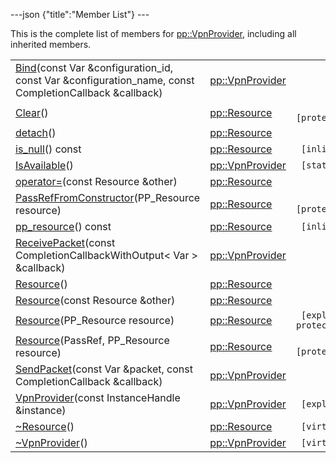 ---json {"title":"Member List"} ---

This is the complete list of members for <a href="/docs/native-client/pepper_beta/cpp/classpp_1_1_vpn_provider/" class="el">pp::VpnProvider</a>, including all inherited members.

<table><tbody><tr class="odd"><td><a href="/docs/native-client/pepper_beta/cpp/classpp_1_1_vpn_provider#a90d17a19973f48a31ea933325e0b61af" class="el">Bind</a>(const Var &amp;configuration_id, const Var &amp;configuration_name, const CompletionCallback &amp;callback)</td><td><a href="/docs/native-client/pepper_beta/cpp/classpp_1_1_vpn_provider/" class="el">pp::VpnProvider</a></td><td></td></tr><tr class="even"><td><a href="/docs/native-client/pepper_beta/cpp/classpp_1_1_resource#ad4016f37d3022863ca0188acb26ac9c4" class="el">Clear</a>()</td><td><a href="/docs/native-client/pepper_beta/cpp/classpp_1_1_resource/" class="el">pp::Resource</a></td><td><code> [protected]</code></td></tr><tr class="odd"><td><a href="/docs/native-client/pepper_beta/cpp/classpp_1_1_resource#a81b9246381bdddacca3ac25f6ded2bfd" class="el">detach</a>()</td><td><a href="/docs/native-client/pepper_beta/cpp/classpp_1_1_resource/" class="el">pp::Resource</a></td><td></td></tr><tr class="even"><td><a href="/docs/native-client/pepper_beta/cpp/classpp_1_1_resource#a859068e34cdc2dc0b78754c255323aa9" class="el">is_null</a>() const</td><td><a href="/docs/native-client/pepper_beta/cpp/classpp_1_1_resource/" class="el">pp::Resource</a></td><td><code> [inline]</code></td></tr><tr class="odd"><td><a href="/docs/native-client/pepper_beta/cpp/classpp_1_1_vpn_provider#a0a6b1fd0a843997fafe1bf5bed85b3b9" class="el">IsAvailable</a>()</td><td><a href="/docs/native-client/pepper_beta/cpp/classpp_1_1_vpn_provider/" class="el">pp::VpnProvider</a></td><td><code> [static]</code></td></tr><tr class="even"><td><a href="/docs/native-client/pepper_beta/cpp/classpp_1_1_resource#aaf808a98bdaa7998d82e19514aa87423" class="el">operator=</a>(const Resource &amp;other)</td><td><a href="/docs/native-client/pepper_beta/cpp/classpp_1_1_resource/" class="el">pp::Resource</a></td><td></td></tr><tr class="odd"><td><a href="/docs/native-client/pepper_beta/cpp/classpp_1_1_resource#a3eda014529127a818df8d5bb5ec2fdf0" class="el">PassRefFromConstructor</a>(PP_Resource resource)</td><td><a href="/docs/native-client/pepper_beta/cpp/classpp_1_1_resource/" class="el">pp::Resource</a></td><td><code> [protected]</code></td></tr><tr class="even"><td><a href="/docs/native-client/pepper_beta/cpp/classpp_1_1_resource#a46a6123de0b007ad3fcb6f666534ccb4" class="el">pp_resource</a>() const</td><td><a href="/docs/native-client/pepper_beta/cpp/classpp_1_1_resource/" class="el">pp::Resource</a></td><td><code> [inline]</code></td></tr><tr class="odd"><td><a href="/docs/native-client/pepper_beta/cpp/classpp_1_1_vpn_provider#a745f12bb3d3eb9bf7f29892a717caefb" class="el">ReceivePacket</a>(const CompletionCallbackWithOutput&lt; Var &gt; &amp;callback)</td><td><a href="/docs/native-client/pepper_beta/cpp/classpp_1_1_vpn_provider/" class="el">pp::VpnProvider</a></td><td></td></tr><tr class="even"><td><a href="/docs/native-client/pepper_beta/cpp/classpp_1_1_resource#a56679e93a58101c8dce5dc510811a094" class="el">Resource</a>()</td><td><a href="/docs/native-client/pepper_beta/cpp/classpp_1_1_resource/" class="el">pp::Resource</a></td><td></td></tr><tr class="odd"><td><a href="/docs/native-client/pepper_beta/cpp/classpp_1_1_resource#ab0f664099ca06367180f220ea7e0b831" class="el">Resource</a>(const Resource &amp;other)</td><td><a href="/docs/native-client/pepper_beta/cpp/classpp_1_1_resource/" class="el">pp::Resource</a></td><td></td></tr><tr class="even"><td><a href="/docs/native-client/pepper_beta/cpp/classpp_1_1_resource#a555de93fdf4793f7db1183bf71d20580" class="el">Resource</a>(PP_Resource resource)</td><td><a href="/docs/native-client/pepper_beta/cpp/classpp_1_1_resource/" class="el">pp::Resource</a></td><td><code> [explicit, protected]</code></td></tr><tr class="odd"><td><a href="/docs/native-client/pepper_beta/cpp/classpp_1_1_resource#a907d3d6b7e292587c8cb9ff30d0a418d" class="el">Resource</a>(PassRef, PP_Resource resource)</td><td><a href="/docs/native-client/pepper_beta/cpp/classpp_1_1_resource/" class="el">pp::Resource</a></td><td><code> [protected]</code></td></tr><tr class="even"><td><a href="/docs/native-client/pepper_beta/cpp/classpp_1_1_vpn_provider#ae692340a675bcd27c756e98779efe615" class="el">SendPacket</a>(const Var &amp;packet, const CompletionCallback &amp;callback)</td><td><a href="/docs/native-client/pepper_beta/cpp/classpp_1_1_vpn_provider/" class="el">pp::VpnProvider</a></td><td></td></tr><tr class="odd"><td><a href="/docs/native-client/pepper_beta/cpp/classpp_1_1_vpn_provider#a5d44d34828cce02849b2ade71de054f6" class="el">VpnProvider</a>(const InstanceHandle &amp;instance)</td><td><a href="/docs/native-client/pepper_beta/cpp/classpp_1_1_vpn_provider/" class="el">pp::VpnProvider</a></td><td><code> [explicit]</code></td></tr><tr class="even"><td><a href="/docs/native-client/pepper_beta/cpp/classpp_1_1_resource#a081165265e2bd8217eaa2be2aeeb3aa3" class="el">~Resource</a>()</td><td><a href="/docs/native-client/pepper_beta/cpp/classpp_1_1_resource/" class="el">pp::Resource</a></td><td><code> [virtual]</code></td></tr><tr class="odd"><td><a href="/docs/native-client/pepper_beta/cpp/classpp_1_1_vpn_provider#a0ae82ce542bed9af72da27fb4c94ec42" class="el">~VpnProvider</a>()</td><td><a href="/docs/native-client/pepper_beta/cpp/classpp_1_1_vpn_provider/" class="el">pp::VpnProvider</a></td><td><code> [virtual]</code></td></tr></tbody></table>
